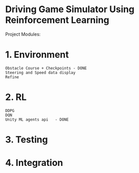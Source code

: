 # Driving Game Simulator Using Reinforcement Learning

Project Modules:

# 1. Environment
    Obstacle Course + Checkpoints - DONE
    Steering and Speed data display
    Refine


# 2. RL
    DDPG 
    DQN 
    Unity ML agents api   - DONE 
  
    



# 3. Testing 


# 4. Integration



